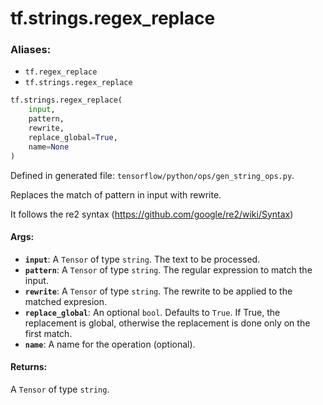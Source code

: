 <div itemscope itemtype="http://developers.google.com/ReferenceObject">
<meta itemprop="name" content="tf.strings.regex_replace" />
<meta itemprop="path" content="Stable" />
</div>

# tf.strings.regex_replace

### Aliases:

* `tf.regex_replace`
* `tf.strings.regex_replace`

``` python
tf.strings.regex_replace(
    input,
    pattern,
    rewrite,
    replace_global=True,
    name=None
)
```



Defined in generated file: `tensorflow/python/ops/gen_string_ops.py`.

Replaces the match of pattern in input with rewrite.

It follows the re2 syntax (https://github.com/google/re2/wiki/Syntax)

#### Args:

* <b>`input`</b>: A `Tensor` of type `string`. The text to be processed.
* <b>`pattern`</b>: A `Tensor` of type `string`.
    The regular expression to match the input.
* <b>`rewrite`</b>: A `Tensor` of type `string`.
    The rewrite to be applied to the matched expresion.
* <b>`replace_global`</b>: An optional `bool`. Defaults to `True`.
    If True, the replacement is global, otherwise the replacement
    is done only on the first match.
* <b>`name`</b>: A name for the operation (optional).


#### Returns:

A `Tensor` of type `string`.
